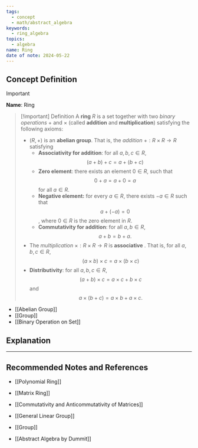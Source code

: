 ```yaml
---
tags:
  - concept
  - math/abstract_algebra
keywords:
  - ring_algebra
topics:
  - algebra
name: Ring
date of note: 2024-05-22
---
```


## Concept Definition

>[!important]
>**Name**: Ring

>[!important] Definition
>A **ring** $R$ is a set together with two *binary operations* $+$ and $\times$ (called **addition** and **multiplication**) satisfying the following axioms:
>- $(R, +)$ is an **abelian group**. 
>  That is, the *addition* $+: R\times R\to R$ satisfying 
>	- **Associativity for addition**: for all $a, b, c \in R$, $$(a + b) + c = a + (b + c)$$
>	- **Zero element**: there exists an element $0 \in R$, such that $$0 + a = a + 0 = a$$ for all $a\in R.$
>	- **Negative element:** for every $a\in R$, there exists $-a \in R$ such that $$a + (-a) = 0$$, where $0\in R$ is the zero element in $R$.
>	- **Commutativity for addition**: for all $a, b\in R$, $$a + b = b + a.$$
>- The *multiplication* $\times: R\times R \to R$ is **associative** . That is, for all $a, b, c \in R$, $$(a \times  b) \times c = a \times (b \times c)$$
>- **Distributivity**: for all $a, b, c\in R$, 
>  $$
>  (a + b) \times c = a\times c + b \times c
> $$ 
> and
>  $$
>  a \times (b + c) = a\times b + a \times c.
> $$ 

- [[Abelian Group]]
- [[Group]]
- [[Binary Operation on Set]]

## Explanation





-----------
##  Recommended Notes and References


- [[Polynomial Ring]]
- [[Matrix Ring]]

- [[Commutativity and Anticommutativity of Matrices]]
- [[General Linear Group]]
- [[Group]]

- [[Abstract Algebra by Dummit]]